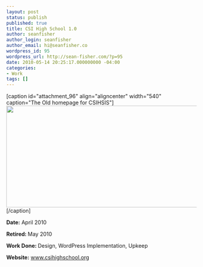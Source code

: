 ```yaml
---
layout: post
status: publish
published: true
title: CSI High School 1.0
author: seanfisher
author_login: seanfisher
author_email: hi@seanfisher.co
wordpress_id: 95
wordpress_url: http://sean-fisher.com/?p=95
date: 2010-05-14 20:25:17.000000000 -04:00
categories:
- Work
tags: []
---
```

[caption id="attachment_96" align="aligncenter" width="540" caption="The Old homepage for CSIHSIS"]<img class="size-full wp-image-96" title="CSI High School Website" src="http://talkingwithsean.com/files/csimain.jpg" alt="" width="540" height="270" />[/caption]

<strong>Date:</strong> April 2010

<strong>Retired: </strong>May 2010

<strong>Work Done: </strong>Design, WordPress&nbsp;Implementation, Upkeep

<strong>Website:</strong> <a href="http://csihighschool.org/">www.csihighschool.org</a>
